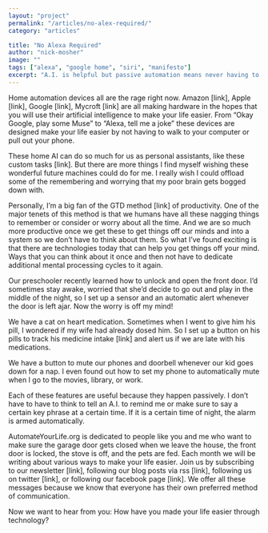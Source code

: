 ```yaml
---
layout: "project"
permalink: "/articles/no-alex-required/"
category: "articles"

title: "No Alexa Required"
author: "nick-mosher"
image: ""
tags: ["alexa", "google home", "siri", "manifesto"]
excerpt: "A.I. is helpful but passive automation means never having to worry again"
---
```


Home automation devices all are the rage right now. Amazon [link], Apple [link], Google [link], Mycroft [link] are all making hardware in the hopes that you will use their artificial intelligence to make your life easier. From “Okay Google, play some Muse” to “Alexa, tell me a joke” these devices are designed make your life easier by not having to walk to your computer or pull out your phone.

These home AI can do so much for us as personal assistants, like these custom tasks [link]. But there are more things I find myself wishing these wonderful future machines could do for me. I really wish I could offload some of the remembering and worrying that my poor brain gets bogged down with.

Personally, I’m a big fan of the GTD method [link] of productivity. One of the major tenets of this method is that we humans have all these nagging things to remember or consider or worry about all the time. And we are so much more productive once we get these to get things off our minds and into a system so we don’t have to think about them. So what I’ve found exciting is that there are technologies today that can help you get things off your mind. Ways that you can think about it once and then not have to dedicate additional mental processing cycles to it again.

Our preschooler recently learned how to unlock and open the front door. I’d sometimes stay awake, worried that she’d decide to go out and play in the middle of the night, so I set up a sensor and an automatic alert whenever the door is left ajar. Now the worry is off my mind!

We have a cat on heart medication. Sometimes when I went to give him his pill, I wondered if my wife had already dosed him. So I set up a button on his pills to track his medicine intake [link] and alert us if we are late with his medications.

We have a button to mute our phones and doorbell whenever our kid goes down for a nap. I even found out how to set my phone to automatically mute when I go to the movies, library, or work.

Each of these features are useful because they happen passively. I don’t have to have to think to tell an A.I. to remind me or make sure to say a certain key phrase at a certain time. If it is a certain time of night, the alarm is armed automatically.

AutomateYourLife.org is dedicated to people like you and me who want to make sure the garage door gets closed when we leave the house, the front door is locked, the stove is off, and the pets are fed. Each month we will be writing about various ways to make your life easier. Join us by subscribing to our newsletter [link], following our blog posts via rss [link], following us on twitter [link], or following our facebook page [link]. We offer all these messages because we know that everyone has their own preferred method of communication.

Now we want to hear from you: How have you made your life easier through technology?
